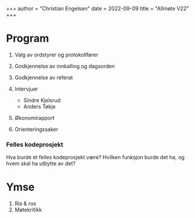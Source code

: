 +++
author = "Christian Engelsen"
date = 2022-09-09
title = "Allmøte V22"
+++


# Program

1. Valg av ordstyrer og protokollfører
2. Godkjennelse av innkalling og dagsorden
3. Godkjennelse av referat
4. Intervjuer
	- Sindre Kjelsrud
	- Anders Tøkje

5. Økonomirapport
6. Orienteringssaker

### Felles kodeprosjekt

Hva burde et felles kodeprosjekt være? Hvilken funksjon burde det
ha, og hvem skal ha utbytte av det?

# Ymse
1. Ris & ros
2. Møtekritikk